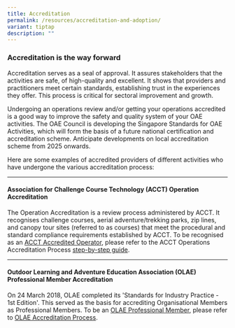 ```yaml
---
title: Accreditation
permalink: /resources/accreditation-and-adoption/
variant: tiptap
description: ""
---
```

<h3><strong>Accreditation is the way forward</strong></h3>
<p>Accreditation serves as a seal of approval. It assures stakeholders that
the activities are safe, of high-quality and excellent. It shows that providers
and practitioners meet certain standards, establishing trust in the experiences
they offer. This process is critical for sectoral improvement and growth.</p>
<p>Undergoing an operations review and/or getting your operations accredited
is a good way to improve the safety and quality system of your OAE activities.
The OAE Council is developing the Singapore Standards for OAE Activities,
which will form the basis of a future national certification and accreditation
scheme. Anticipate developments on local accreditation scheme from 2025
onwards.</p>
<p>Here are some examples of accredited providers of different activities
who have undergone the various accreditation process:</p>
<hr>
<h4>Association for Challenge Course Technology (ACCT) Operation Accreditation</h4>
<p>The Operation Accreditation is a review process administered by ACCT.
It recognises challenge courses, aerial adventure/trekking parks, zip lines,
and canopy tour sites (referred to as courses) that meet the procedural
and standard compliance requirements established by ACCT. To be recognised
as an <a href="https://www.acctinfo.org/accredited-operations" rel="noopener noreferrer nofollow" target="_blank">ACCT Accredited Operator</a>,
please refer to the ACCT Operations Accreditation Process <a href="https://www.acctinfo.org/operation-accreditation-process/" rel="noopener noreferrer nofollow" target="_blank">step-by-step guide</a>.</p>
<hr>
<h4>Outdoor Learning and Adventure Education Association (OLAE) Professional Member Accreditation</h4>
<p>On 24 March 2018, OLAE completed its 'Standards for Industry Practice
- 1st Edition'. This served as the basis for accrediting Organisational
Members as Professional Members. To be an <a href="https://www.olae.sg/our-members" rel="noopener noreferrer nofollow" target="_blank">OLAE Professional Member</a>, please
refer to <a href="https://www.olae.sg/accreditationprofessionalmembers" rel="noopener noreferrer nofollow" target="_blank">OLAE Accreditation Process</a>.</p>
<p></p>